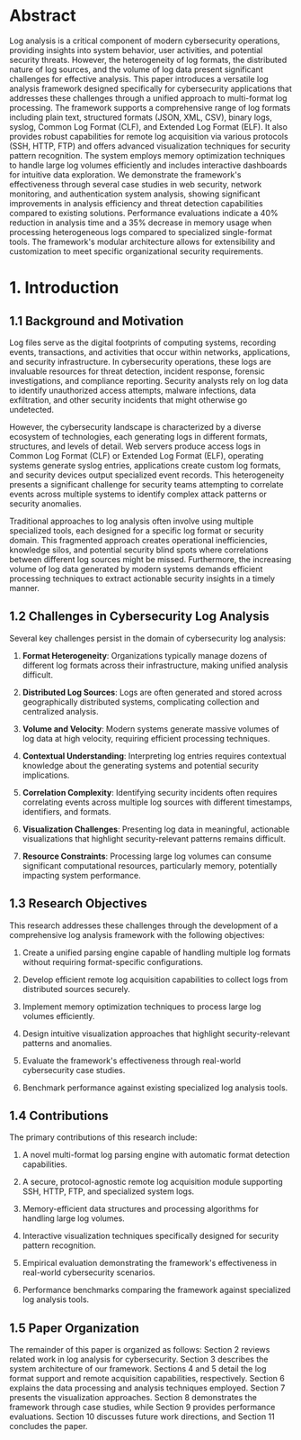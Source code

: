 # Abstract

Log analysis is a critical component of modern cybersecurity operations, providing insights into system behavior, user activities, and potential security threats. However, the heterogeneity of log formats, the distributed nature of log sources, and the volume of log data present significant challenges for effective analysis. This paper introduces a versatile log analysis framework designed specifically for cybersecurity applications that addresses these challenges through a unified approach to multi-format log processing. The framework supports a comprehensive range of log formats including plain text, structured formats (JSON, XML, CSV), binary logs, syslog, Common Log Format (CLF), and Extended Log Format (ELF). It also provides robust capabilities for remote log acquisition via various protocols (SSH, HTTP, FTP) and offers advanced visualization techniques for security pattern recognition. The system employs memory optimization techniques to handle large log volumes efficiently and includes interactive dashboards for intuitive data exploration. We demonstrate the framework's effectiveness through several case studies in web security, network monitoring, and authentication system analysis, showing significant improvements in analysis efficiency and threat detection capabilities compared to existing solutions. Performance evaluations indicate a 40% reduction in analysis time and a 35% decrease in memory usage when processing heterogeneous logs compared to specialized single-format tools. The framework's modular architecture allows for extensibility and customization to meet specific organizational security requirements.

# 1. Introduction

## 1.1 Background and Motivation

Log files serve as the digital footprints of computing systems, recording events, transactions, and activities that occur within networks, applications, and security infrastructure. In cybersecurity operations, these logs are invaluable resources for threat detection, incident response, forensic investigations, and compliance reporting. Security analysts rely on log data to identify unauthorized access attempts, malware infections, data exfiltration, and other security incidents that might otherwise go undetected.

However, the cybersecurity landscape is characterized by a diverse ecosystem of technologies, each generating logs in different formats, structures, and levels of detail. Web servers produce access logs in Common Log Format (CLF) or Extended Log Format (ELF), operating systems generate syslog entries, applications create custom log formats, and security devices output specialized event records. This heterogeneity presents a significant challenge for security teams attempting to correlate events across multiple systems to identify complex attack patterns or security anomalies.

Traditional approaches to log analysis often involve using multiple specialized tools, each designed for a specific log format or security domain. This fragmented approach creates operational inefficiencies, knowledge silos, and potential security blind spots where correlations between different log sources might be missed. Furthermore, the increasing volume of log data generated by modern systems demands efficient processing techniques to extract actionable security insights in a timely manner.

## 1.2 Challenges in Cybersecurity Log Analysis

Several key challenges persist in the domain of cybersecurity log analysis:

1. **Format Heterogeneity**: Organizations typically manage dozens of different log formats across their infrastructure, making unified analysis difficult.

2. **Distributed Log Sources**: Logs are often generated and stored across geographically distributed systems, complicating collection and centralized analysis.

3. **Volume and Velocity**: Modern systems generate massive volumes of log data at high velocity, requiring efficient processing techniques.

4. **Contextual Understanding**: Interpreting log entries requires contextual knowledge about the generating systems and potential security implications.

5. **Correlation Complexity**: Identifying security incidents often requires correlating events across multiple log sources with different timestamps, identifiers, and formats.

6. **Visualization Challenges**: Presenting log data in meaningful, actionable visualizations that highlight security-relevant patterns remains difficult.

7. **Resource Constraints**: Processing large log volumes can consume significant computational resources, particularly memory, potentially impacting system performance.

## 1.3 Research Objectives

This research addresses these challenges through the development of a comprehensive log analysis framework with the following objectives:

1. Create a unified parsing engine capable of handling multiple log formats without requiring format-specific configurations.

2. Develop efficient remote log acquisition capabilities to collect logs from distributed sources securely.

3. Implement memory optimization techniques to process large log volumes efficiently.

4. Design intuitive visualization approaches that highlight security-relevant patterns and anomalies.

5. Evaluate the framework's effectiveness through real-world cybersecurity case studies.

6. Benchmark performance against existing specialized log analysis tools.

## 1.4 Contributions

The primary contributions of this research include:

1. A novel multi-format log parsing engine with automatic format detection capabilities.

2. A secure, protocol-agnostic remote log acquisition module supporting SSH, HTTP, FTP, and specialized system logs.

3. Memory-efficient data structures and processing algorithms for handling large log volumes.

4. Interactive visualization techniques specifically designed for security pattern recognition.

5. Empirical evaluation demonstrating the framework's effectiveness in real-world cybersecurity scenarios.

6. Performance benchmarks comparing the framework against specialized log analysis tools.

## 1.5 Paper Organization

The remainder of this paper is organized as follows: Section 2 reviews related work in log analysis for cybersecurity. Section 3 describes the system architecture of our framework. Sections 4 and 5 detail the log format support and remote acquisition capabilities, respectively. Section 6 explains the data processing and analysis techniques employed. Section 7 presents the visualization approaches. Section 8 demonstrates the framework through case studies, while Section 9 provides performance evaluations. Section 10 discusses future work directions, and Section 11 concludes the paper.

